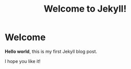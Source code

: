 ﻿---
layout: post
title:  "Welcome to Jekyll!"
category: Powershell
---

# Welcome

**Hello world**, this is my first Jekyll blog post.

I hope you like it!